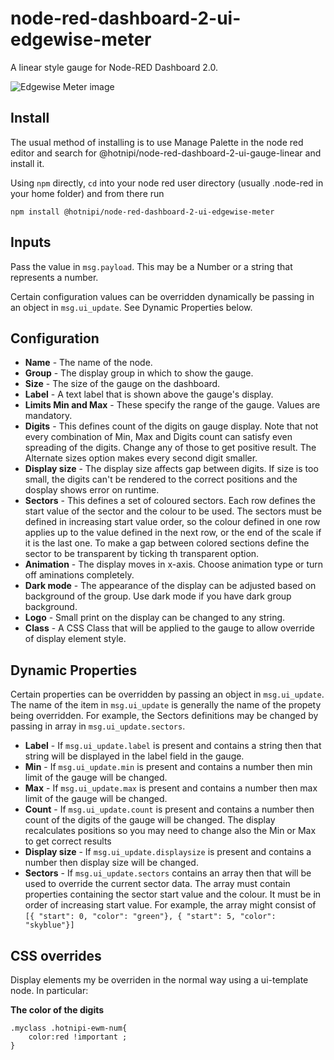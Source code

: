 # node-red-dashboard-2-ui-edgewise-meter

A linear style gauge for Node-RED Dashboard 2.0.

![Edgewise Meter image](https://github.com/user-attachments/assets/7cdff7cb-8a79-4fc5-b3c9-d1e97f028b85)


## Install

The usual method of installing is to use Manage Palette in the node red editor and search for @hotnipi/node-red-dashboard-2-ui-gauge-linear and install it.

Using `npm` directly, `cd` into your node red user directory (usually .node-red in your home folder) and from there run
```
npm install @hotnipi/node-red-dashboard-2-ui-edgewise-meter
```

## Inputs

Pass the value in `msg.payload`.  This may be a Number or a string that represents a number.

Certain configuration values can be overridden dynamically be passing in an object in `msg.ui_update`.  See Dynamic Properties below.

## Configuration

* **Name** - The name of the node.
* **Group** - The display group in which to show the gauge.
* **Size** - The size of the gauge on the dashboard.
* **Label** - A text label that is shown above the gauge's display.
* **Limits Min and Max** - These specify the range of the gauge. Values are mandatory.
* **Digits** - This defines count of the digits on gauge display. Note that not every combination of Min, Max and Digits count can satisfy even spreading of the digits. Change any of those to get positive result. The Alternate sizes option makes every second digit smaller.
* **Display size** - The display size affects gap between digits. If size is too small, the digits can't be rendered to the correct positions and the dosplay shows error on runtime.
* **Sectors** - This defines a set of coloured sectors.  Each row defines the start value of the sector and the colour to be used.  The sectors must be defined in increasing start value order, so the colour defined in one row applies up to the value defined in the next row, or the end of the scale if it is the last one. To make a gap between colored sections define the sector to be transparent by ticking th transparent option.
* **Animation** - The display moves in x-axis. Choose animation type or turn off aminations completely.
* **Dark mode** - The appearance of the display can be adjusted based on background of the group. Use dark mode if you have dark group background.
* **Logo** - Small print on the display can be changed to any string.
* **Class** - A CSS Class that will be applied to the gauge to allow override of display element style.

## Dynamic Properties

Certain properties can be overridden by passing an object in `msg.ui_update`.  The name of the item in `msg.ui_update` is generally the name of the propety being overridden.  For example, the Sectors definitions may be changed by passing in array in `msg.ui_update.sectors`.  

* **Label** - If `msg.ui_update.label` is present and contains a string then that string will be displayed in the label field in the gauge.
* **Min** - If `msg.ui_update.min` is present and contains a number then min limit of the gauge will be changed.
* **Max** - If `msg.ui_update.max` is present and contains a number then max limit of the gauge will be changed.
* **Count** - If `msg.ui_update.count` is present and contains a number then count of the digits of the gauge will be changed. The display recalculates positions so you may need to change also the Min or Max to get correct results  
* **Display size** - If `msg.ui_update.displaysize` is present and contains a number then display size will be changed.
* **Sectors** - If `msg.ui_update.sectors` contains an array then that will be used to override the current sector data.  The array must contain properties containing the sector start value and the colour.  It must be in order of increasing start value.  For example, the array might consist of
`[{ "start": 0, "color": "green"}, { "start": 5, "color": "skyblue"}]`



## CSS overrides

Display elements my be overriden in the normal way using a ui-template node.  In particular:

**The color of the digits**  
```
.myclass .hotnipi-ewm-num{
    color:red !important ;
}
```
